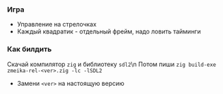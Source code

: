 ### Игра
* Управление на стрелочках
* Каждый квадратик - отдельный фрейм, надо ловить тайминги

### Как билдить
Скачай компилятор `zig` и библиотеку `sdl2`\n
Потом пиши `zig build-exe zmeika-rel-<ver>.zig -lc -lSDL2`
* Замени `<ver>` на настоящую версию
